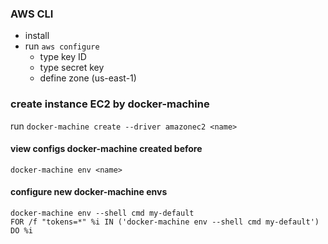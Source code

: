 ### AWS CLI
- install
- run `aws configure`
  - type key ID
  - type secret key
  - define zone (us-east-1)

### create instance EC2 by docker-machine
run `docker-machine create --driver amazonec2 <name>`

#### view configs docker-machine created before
`docker-machine env <name>`
#### configure new docker-machine envs
```
docker-machine env --shell cmd my-default
FOR /f "tokens=*" %i IN ('docker-machine env --shell cmd my-default') DO %i
```
